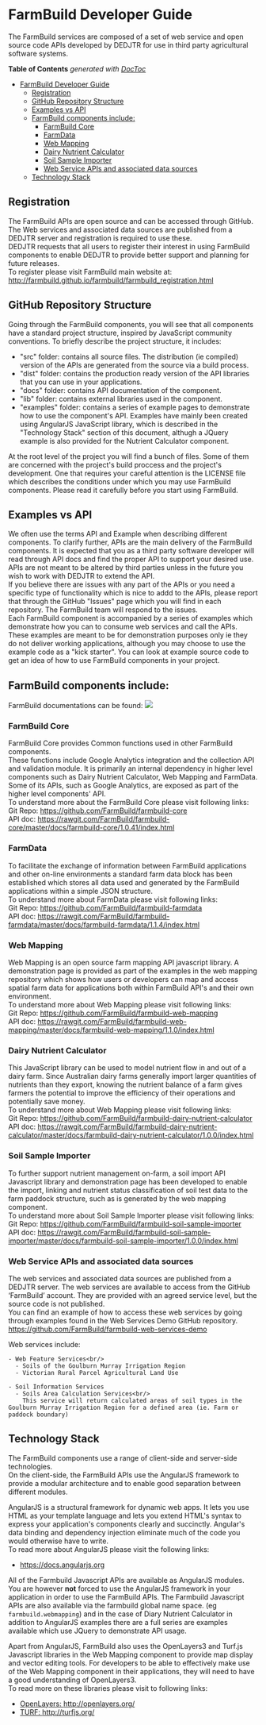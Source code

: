 # FarmBuild Developer Guide
The FarmBuild services are composed of a set of web service and open source code APIs developed by DEDJTR for use in third party agricultural software systems.<br/>

<!-- START doctoc generated TOC please keep comment here to allow auto update -->
<!-- DON'T EDIT THIS SECTION, INSTEAD RE-RUN doctoc TO UPDATE -->
**Table of Contents**  *generated with [DocToc](https://github.com/thlorenz/doctoc)*

- [FarmBuild Developer Guide](#farmbuild-developer-guide)
  - [Registration](#registration)
  - [GitHub Repository Structure](#github-repository-structure)
  - [Examples vs API](#examples-vs-api)
  - [FarmBuild components include:](#farmbuild-components-include)
    - [FarmBuild Core](#farmbuild-core)
    - [FarmData](#farmdata)
    - [Web Mapping](#web-mapping)
    - [Dairy Nutrient Calculator](#dairy-nutrient-calculator)
    - [Soil Sample Importer](#soil-sample-importer)
    - [Web Service APIs and associated data sources](#web-service-apis-and-associated-data-sources)
  - [Technology Stack](#technology-stack)

<!-- END doctoc generated TOC please keep comment here to allow auto update -->


## Registration
The FarmBuild APIs are open source and can be accessed through GitHub.  The Web services and associated data sources are published from a DEDJTR server and registration is required to use these.<br/>
DEDJTR requests that all users to register their interest in using FarmBuild components to enable DEDJTR to provide better support and planning for future releases.<br/>
To register please visit FarmBuild main website at:<br/>
http://farmbuild.github.io/farmbuild/farmbuild_registration.html

## GitHub Repository Structure
Going through the FarmBuild components, you will see that all components have a standard project structure, inspired by JavaScript community conventions. To briefly describe the project structure, it includes:
 - "src" folder: contains all source files. The distribution (ie compiled) version of the APIs are generated from the source via a build process.
 - "dist" folder: contains the production ready version of the API libraries that you can use in your applications.
 - "docs" folder: contains API documentation of the component.
 - "lib" folder: contains external libraries used in the component.
 - "examples" folder: contains a series of example pages to demonstrate how to use the component's API. Examples have mainly been created using AngularJS JavaScript library, which is described in the "Technology Stack" section of this document, althugh a JQuery example is also provided for the Nutrient Calculator component.
  
 
At the root level of the project you will find a bunch of files. Some of them are concerned with the project's build proccess and the project's development. One that requires your careful attention is the LICENSE file which describes the conditions under which you may use FarmBuild components. Please read it carefully before you start using FarmBuild.


## Examples vs API
We often use the terms API and Example when describing different components.
To clarify further, APIs are the main delivery of the FarmBuild components. It is expected that you as a third party software developer will read through API docs and find the proper API to support your desired use. APIs are not meant to be altered by third parties unless in the future you wish to work with DEDJTR to extend the API.<br/>
If you believe there are issues with any part of the APIs or you need a specific type of functionality which is nice to addd to the APIs, please report that through the GitHub "Issues" page which you will find in each repository. The FarmBuild team will respond to the issues.<br/>
Each FarmBuild component is accompanied by a series of examples which demonstrate how you can to consume web services and call the APIs. These examples are meant to be for demonstration purposes only ie they do not deliver working applications, although you may choose to use the example code as a "kick starter". You can look at example source code to get an idea of how to use FarmBuild components in your project.<br/>

## FarmBuild components include:

FarmBuild documentations can be found:
<img src="http://farmbuild.github.io/farmbuild/images/farmbuild-project-documentations.png"></img>

### FarmBuild Core
FarmBuild Core provides Common functions used in other FarmBuild components.<br/>
These functions include Google Analytics integration and the collection API and validation module. It is primarily an internal dependency in higher level components such as Dairy Nutrient Calculator, Web Mapping and FarmData.<br/>
Some of its APIs, such as Google Analytics, are exposed as part of the higher level components' API.<br/>
 To understand more about the FarmBuild Core please visit following links:<br/>
 Git Repo: <a href="https://github.com/FarmBuild/farmbuild-core" target="_blank"> https://github.com/FarmBuild/farmbuild-core</a><br/>
 API doc: <a href="https://rawgit.com/FarmBuild/farmbuild-core/master/docs/farmbuild-core/1.0.41/index.html" target="_blank"> https://rawgit.com/FarmBuild/farmbuild-core/master/docs/farmbuild-core/1.0.41/index.html</a>

### FarmData
 To facilitate the exchange of information between FarmBuild applications and other on-line environments a standard farm data block has been established which stores all data used and generated by the FarmBuild applications within a simple JSON structure.<br/>
 To understand more about FarmData please visit following links:<br/>
 Git Repo: <a href="https://github.com/FarmBuild/farmbuild-farmdata" target="_blank">https://github.com/FarmBuild/farmbuild-farmdata</a><br/>
 API doc: <a href="https://rawgit.com/FarmBuild/farmbuild-farmdata/master/docs/farmbuild-farmdata/1.1.4" target="_blank">https://rawgit.com/FarmBuild/farmbuild-farmdata/master/docs/farmbuild-farmdata/1.1.4/index.html</a>

### Web Mapping
Web Mapping is an open source farm mapping API javascript library. A demonstration page is provided as part of the examples in the web mapping repository which shows how users or developers can map and access spatial farm data for applications both within FarmBuild API's and their own environment.<br/>
 To understand more about Web Mapping please visit following links:<br/>
 Git Repo: <a href="https://github.com/FarmBuild/farmbuild-web-mapping" target="_blank"> https://github.com/FarmBuild/farmbuild-web-mapping</a><br/>
 API doc: <a href="https://rawgit.com/FarmBuild/farmbuild-web-mapping/master/docs/farmbuild-web-mapping/1.1.0/index.html" target="_blank">https://rawgit.com/FarmBuild/farmbuild-web-mapping/master/docs/farmbuild-web-mapping/1.1.0/index.html</a>

### Dairy Nutrient Calculator
This JavaScript library can be used to model nutrient flow in and out of a dairy farm. Since Australian dairy farms generally import larger quantities of nutrients than they export, knowing the nutrient balance of a farm gives farmers the potential to improve the efficiency of their operations and potentially save money.<br/>
 To understand more about Web Mapping please visit following links:<br/>
 Git Repo: <a href="https://github.com/FarmBuild/farmbuild-dairy-nutrient-calculator" target="_blank"> https://github.com/FarmBuild/farmbuild-dairy-nutrient-calculator</a><br/>
 API doc: <a href="https://rawgit.com/FarmBuild/farmbuild-dairy-nutrient-calculator/master/docs/farmbuild-dairy-nutrient-calculator/1.0.0/index.html" target="_blank">https://rawgit.com/FarmBuild/farmbuild-dairy-nutrient-calculator/master/docs/farmbuild-dairy-nutrient-calculator/1.0.0/index.html</a>

### Soil Sample Importer
To further support nutrient management on-farm, a soil import API Javascript library and demonstration page has been developed to enable the import, linking and nutrient status classification of soil test data to the farm paddock structure, such as is generated by the web mapping component.<br/>
 To understand more about Soil Sample Importer please visit following links:<br/>
 Git Repo: <a href="https://github.com/FarmBuild/farmbuild-soil-sample-importer" target="_blank"> https://github.com/FarmBuild/farmbuild-soil-sample-importer</a><br/>
 API doc: <a href="https://rawgit.com/FarmBuild/farmbuild-soil-sample-importer/master/docs/farmbuild-soil-sample-importer/1.0.0/index.html" target="_blank">https://rawgit.com/FarmBuild/farmbuild-soil-sample-importer/master/docs/farmbuild-soil-sample-importer/1.0.0/index.html</a>

### Web Service APIs and associated data sources
The web services and associated data sources are published from a DEDJTR server. The web services are available to access from the GitHub ‘FarmBuild’ account. They are provided with an agreed service level, but the source code is not published.<br/>
You can find an example of how to access these web services by going through examples found in the Web Services Demo GitHub repository.<br/>
https://github.com/FarmBuild/farmbuild-web-services-demo

  Web services include:

    - Web Feature Services<br/>
      - Soils of the Goulburn Murray Irrigation Region
      - Victorian Rural Parcel Agricultural Land Use
  
    - Soil Information Services
      - Soils Area Calculation Services<br/>
        This service will return calculated areas of soil types in the Goulburn Murray Irrigation Region for a defined area (ie. Farm or paddock boundary)
  
## Technology Stack
The FarmBuild components use a range of client-side and server-side technologies.<br/>
On the client-side, the FarmBuild APIs use the AngularJS framework to provide a modular architecture and to enable good separation between different modules. <br/>

AngularJS is a structural framework for dynamic web apps. It lets you use HTML as your template language and lets you extend HTML's syntax to express your application's components clearly and succinctly. Angular's data binding and dependency injection eliminate much of the code you would otherwise have to write.<br/>
To read more about AngularJS please visit the following links:<br/>
- <a href="https://docs.angularjs.org">https://docs.angularjs.org</a>

All of the Farmbuild Javascript APIs are available as AngularJS modules.<br/>
You are however <b>not</b> forced to use the AngularJS framework in your application in order to use the FarmBuild APIs. 
The Farmbuild Javascript APIs are also available via the farmbuild global name space. (eg `farmbuild.webmapping`) and in the case of Diary Nutrient Calculator in addition to AngularJS examples there are a full series are examples available which use JQuery to demonstrate API usage.<br/>

Apart from AngularJS, FarmBuild also uses the OpenLayers3 and Turf.js Javascript libraries in the Web Mapping component to provide map display and vector editing tools. For developers to be able to effectively make use of the Web Mapping component in their applications, they will need to have a good understanding of OpenLayers3.<br/>
To read more on these libraries please visit to following links:<br/>
- <a href="http://openlayers.org/">OpenLayers: http://openlayers.org/</a><br/>
- <a href="http://turfjs.org/">TURF: http://turfjs.org/</a>
